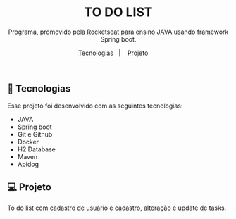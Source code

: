 <h1 align="center"> TO DO LIST </h1>

<p align="center">
Programa, promovido pela Rocketseat para ensino JAVA usando framework Spring boot.
</p>

<p align="center">
  <a href="#-tecnologias">Tecnologias</a>&nbsp;&nbsp;&nbsp;|&nbsp;&nbsp;&nbsp;
  <a href="#-projeto">Projeto</a>&nbsp;&nbsp;&nbsp;&nbsp;&nbsp;&nbsp;
</p>

<br>

## 🚀 Tecnologias

Esse projeto foi desenvolvido com as seguintes tecnologias:

- JAVA
- Spring boot
- Git e Github
- Docker
- H2 Database
- Maven
- Apidog


## 💻 Projeto

To do list com cadastro de usuário e  cadastro, alteração e update de tasks.

